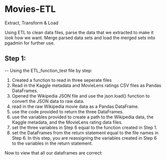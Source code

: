 # Movies-ETL
Extract, Transform &amp; Load

Using ETL to clean data files, parse the data that we extracted to make it look how we want. Merge parsed data sets and load the merged sets into pgadmin for further use.

## Step 1:

-- Using the ETL_function_test file by step:

1. Created a function to read in three seperate files
2. Read in the Kaggle metadata and MovieLens ratings CSV files as Pandas DataFrames.
3. Opened the Wikipedia JSON file and use the json.load() function to convert the JSON data to raw data.
4. read in the raw Wikipedia movie data as a Pandas DataFrame.
5. use the code provided to return the three DataFrames.
6. use the variables provided to create a path to the Wikipedia data, the Kaggle metadata, and the MovieLens rating data files.
7. set the three variables in Step 6 equal to the function created in Step 1.
8. set the DataFrames from the return statement equal to the file names in Step 6. In this step, you are reassigning the variables created in Step 6 to the variables in the return statement.

Now to view that all our dataframes are correct:
